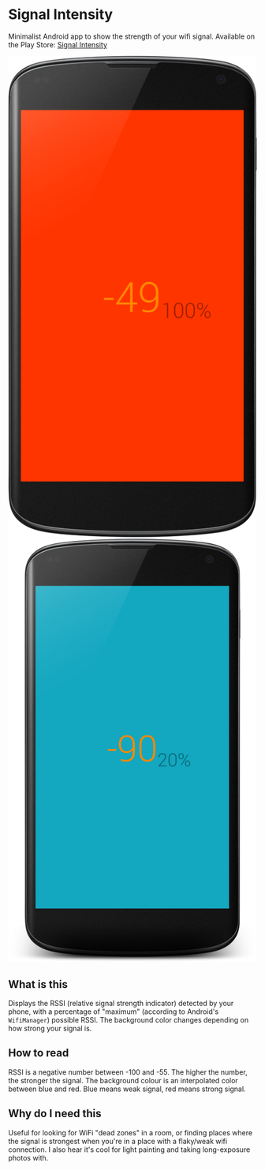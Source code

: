 # Signal Intensity
Minimalist Android app to show the strength of your wifi signal. Available on the Play Store: [Signal Intensity](https://play.google.com/store/apps/details?id=com.victorszeto.signalintensity)

![strong-signal](/images/strongsignal.png?raw=true)
![weak-signal](/images/weaksignal.png?raw=true)

## What is this
Displays the RSSI (relative signal strength indicator) detected by your phone, with a percentage of "maximum" (according to Android's `WifiManager`) possible RSSI. The background color changes depending on how strong your signal is.

## How to read
RSSI is a negative number between -100 and -55. The higher the number, the stronger the signal.
The background colour is an interpolated color between blue and red. Blue means weak signal, red means strong signal.

## Why do I need this
Useful for looking for WiFi "dead zones" in a room, or finding places where the signal is strongest when you're in a place with a flaky/weak wifi connection. I also hear it's cool for light painting and taking long-exposure photos with.
